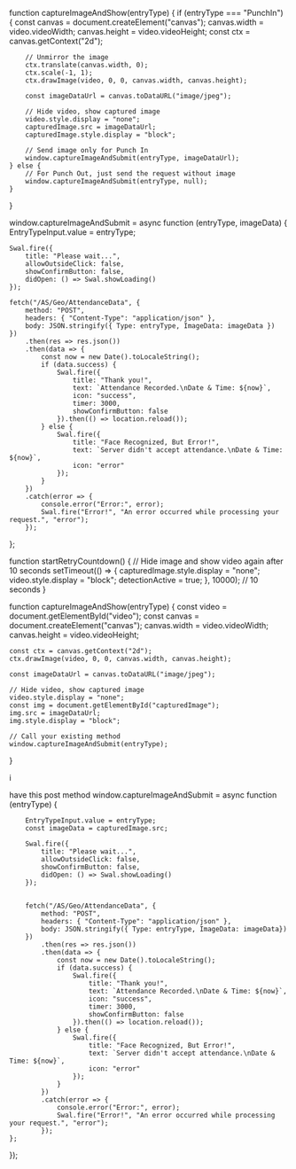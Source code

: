function captureImageAndShow(entryType) {
    if (entryType === "PunchIn") {
        const canvas = document.createElement("canvas");
        canvas.width = video.videoWidth;
        canvas.height = video.videoHeight;
        const ctx = canvas.getContext("2d");

        // Unmirror the image
        ctx.translate(canvas.width, 0);
        ctx.scale(-1, 1);
        ctx.drawImage(video, 0, 0, canvas.width, canvas.height);

        const imageDataUrl = canvas.toDataURL("image/jpeg");

        // Hide video, show captured image
        video.style.display = "none";
        capturedImage.src = imageDataUrl;
        capturedImage.style.display = "block";

        // Send image only for Punch In
        window.captureImageAndSubmit(entryType, imageDataUrl);
    } else {
        // For Punch Out, just send the request without image
        window.captureImageAndSubmit(entryType, null);
    }
}

window.captureImageAndSubmit = async function (entryType, imageData) {
    EntryTypeInput.value = entryType;

    Swal.fire({
        title: "Please wait...",
        allowOutsideClick: false,
        showConfirmButton: false,
        didOpen: () => Swal.showLoading()
    });

    fetch("/AS/Geo/AttendanceData", {
        method: "POST",
        headers: { "Content-Type": "application/json" },
        body: JSON.stringify({ Type: entryType, ImageData: imageData })
    })
        .then(res => res.json())
        .then(data => {
            const now = new Date().toLocaleString();
            if (data.success) {
                Swal.fire({
                    title: "Thank you!",
                    text: `Attendance Recorded.\nDate & Time: ${now}`,
                    icon: "success",
                    timer: 3000,
                    showConfirmButton: false
                }).then(() => location.reload());
            } else {
                Swal.fire({
                    title: "Face Recognized, But Error!",
                    text: `Server didn't accept attendance.\nDate & Time: ${now}`,
                    icon: "error"
                });
            }
        })
        .catch(error => {
            console.error("Error:", error);
            Swal.fire("Error!", "An error occurred while processing your request.", "error");
        });
};




<script>
let blinkCount = 0;
let lastBlinkTime = 0;
let faceMatched = false;
let detectionActive = true;

const expectedUserId = "151514"; // Change based on actual user
const userLabel = "151514"; // label used in LabeledFaceDescriptors
let faceMatcher = null;
let labeledDescriptors = [];

window.addEventListener("DOMContentLoaded", async () => {
    const video = document.getElementById("video");
    const capturedImage = document.getElementById("capturedImage");
    const EntryTypeInput = document.getElementById("EntryType");
    const statusText = document.getElementById("statusText");

    await Promise.all([
        faceapi.nets.tinyFaceDetector.loadFromUri("/models"),
        faceapi.nets.faceLandmark68Net.loadFromUri("/models"),
        faceapi.nets.faceRecognitionNet.loadFromUri("/models"),
        faceapi.nets.ssdMobilenetv1.loadFromUri("/models")
    ]);

    const stream = await navigator.mediaDevices.getUserMedia({ video: true });
    video.srcObject = stream;

    const storedDescriptors = [
        await loadStoredFaceDescriptor("/AS/Images/151514-Captured.jpg"),
        await loadStoredFaceDescriptor("/AS/Images/151514-Shashi Kumar.jpg")
    ].filter(d => d !== null);

    labeledDescriptors = [
        new faceapi.LabeledFaceDescriptors(userLabel, storedDescriptors)
    ];

    faceMatcher = new faceapi.FaceMatcher(labeledDescriptors, 0.35); // Threshold

    video.addEventListener("play", () => {
        const canvas = faceapi.createCanvasFromMedia(video);
        document.body.append(canvas);
        const displaySize = { width: video.width, height: video.height };
        faceapi.matchDimensions(canvas, displaySize);

        setInterval(async () => {
            if (!detectionActive) return;

            const detection = await faceapi
                .detectSingleFace(video, new faceapi.SsdMobilenetv1Options())
                .withFaceLandmarks()
                .withFaceDescriptor();

            if (!detection) return;

            const landmarks = detection.landmarks;
            const leftEAR = getEAR(landmarks.getLeftEye());
            const rightEAR = getEAR(landmarks.getRightEye());
            const ear = (leftEAR + rightEAR) / 2;

            const blinkThreshold = 0.23;
            const now = performance.now();

            if (ear < blinkThreshold && now - lastBlinkTime > 300) {
                blinkCount++;
                lastBlinkTime = now;
            }

            if (blinkCount >= 2) {
                detectionActive = false;
                blinkCount = 0;

                const bestMatch = faceMatcher.findBestMatch(detection.descriptor);
                if (bestMatch.label === userLabel) {
                    alert("Face matched successfully!");
                    captureImageAndShow("Punch In"); // or "Punch Out"
                } else {
                    alert("Face not matched. Retrying in 10 seconds.");
                    startRetryCountdown();
                }
            }
        }, 300);
    });

    function getEAR(eye) {
        const a = distance(eye[1], eye[5]);
        const b = distance(eye[2], eye[4]);
        const c = distance(eye[0], eye[3]);
        return (a + b) / (2.0 * c);
    }

    function distance(p1, p2) {
        return Math.hypot(p2.x - p1.x, p2.y - p1.y);
    }

    async function loadStoredFaceDescriptor(imageUrl) {
        try {
            const img = await faceapi.fetchImage(imageUrl);
            const detection = await faceapi
                .detectSingleFace(img)
                .withFaceLandmarks()
                .withFaceDescriptor();

            if (!detection) {
                alert("No face found in stored image: " + imageUrl);
                return null;
            }
            return detection.descriptor;
        } catch (e) {
            alert("Error loading stored descriptor: " + imageUrl);
            return null;
        }
    }

    function captureImageAndShow(entryType) {
        const canvas = document.createElement("canvas");
        canvas.width = video.videoWidth;
        canvas.height = video.videoHeight;
        const ctx = canvas.getContext("2d");
        ctx.drawImage(video, 0, 0, canvas.width, canvas.height);

        const imageDataUrl = canvas.toDataURL("image/jpeg");

        video.style.display = "none";
        capturedImage.src = imageDataUrl;
        capturedImage.style.display = "block";

        window.captureImageAndSubmit(entryType, imageDataUrl);
    }

    function startRetryCountdown() {
        setTimeout(() => {
            detectionActive = true;
        }, 10000); // 10 seconds
    }

    // Your existing POST function (minor edit to accept image param)
    window.captureImageAndSubmit = async function (entryType, imageData) {
        EntryTypeInput.value = entryType;

        Swal.fire({
            title: "Please wait...",
            allowOutsideClick: false,
            showConfirmButton: false,
            didOpen: () => Swal.showLoading()
        });

        fetch("/AS/Geo/AttendanceData", {
            method: "POST",
            headers: { "Content-Type": "application/json" },
            body: JSON.stringify({ Type: entryType, ImageData: imageData })
        })
        .then(res => res.json())
        .then(data => {
            const now = new Date().toLocaleString();
            if (data.success) {
                Swal.fire({
                    title: "Thank you!",
                    text: `Attendance Recorded.\nDate & Time: ${now}`,
                    icon: "success",
                    timer: 3000,
                    showConfirmButton: false
                }).then(() => location.reload());
            } else {
                Swal.fire({
                    title: "Face Recognized, But Error!",
                    text: `Server didn't accept attendance.\nDate & Time: ${now}`,
                    icon: "error"
                });
            }
        })
        .catch(error => {
            Swal.fire("Error!", "An error occurred while processing your request.", "error");
        });
    };
});
</script>

function startRetryCountdown() {
    // Hide image and show video again after 10 seconds
    setTimeout(() => {
        capturedImage.style.display = "none";
        video.style.display = "block";
        detectionActive = true;
    }, 10000); // 10 seconds
}




function captureImageAndShow(entryType) {
    const video = document.getElementById("video");
    const canvas = document.createElement("canvas");
    canvas.width = video.videoWidth;
    canvas.height = video.videoHeight;

    const ctx = canvas.getContext("2d");
    ctx.drawImage(video, 0, 0, canvas.width, canvas.height);

    const imageDataUrl = canvas.toDataURL("image/jpeg");

    // Hide video, show captured image
    video.style.display = "none";
    const img = document.getElementById("capturedImage");
    img.src = imageDataUrl;
    img.style.display = "block";

    // Call your existing method
    window.captureImageAndSubmit(entryType);
}




i



have this post method 
    window.captureImageAndSubmit = async function (entryType) {
      
        EntryTypeInput.value = entryType;
        const imageData = capturedImage.src;

        Swal.fire({
            title: "Please wait...",
            allowOutsideClick: false,
            showConfirmButton: false,
            didOpen: () => Swal.showLoading()
        });

        
        fetch("/AS/Geo/AttendanceData", {
            method: "POST",
            headers: { "Content-Type": "application/json" },
            body: JSON.stringify({ Type: entryType, ImageData: imageData})
        })
            .then(res => res.json())
            .then(data => {
                const now = new Date().toLocaleString();
                if (data.success) {
                    Swal.fire({
                        title: "Thank you!",
                        text: `Attendance Recorded.\nDate & Time: ${now}`,
                        icon: "success",
                        timer: 3000,
                        showConfirmButton: false
                    }).then(() => location.reload());
                } else {
                    Swal.fire({
                        title: "Face Recognized, But Error!",
                        text: `Server didn't accept attendance.\nDate & Time: ${now}`,
                        icon: "error"
                    });
                }
            })
            .catch(error => {
                console.error("Error:", error);
                Swal.fire("Error!", "An error occurred while processing your request.", "error");
            });
    };
});
